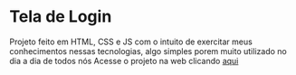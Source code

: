 # Tela de Login
Projeto feito em HTML, CSS e JS com o intuito de exercitar meus conhecimentos nessas tecnologias, algo simples porem muito utilizado no dia a dia de todos nós
Acesse o projeto na web clicando [aqui](https://moreiramatheus.github.io/tela-de-login/)